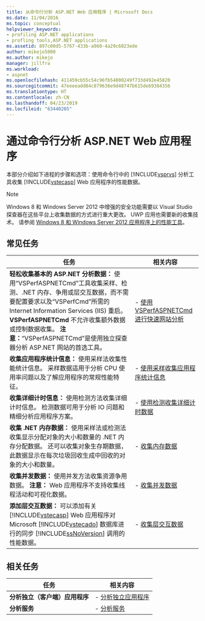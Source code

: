 ```yaml
---
title: 从命令行分析 ASP.NET Web 应用程序 | Microsoft Docs
ms.date: 11/04/2016
ms.topic: conceptual
helpviewer_keywords:
- profiling ASP.NET applications
- profling tools,ASP.NET applications
ms.assetid: 897c00d5-5767-433b-a960-4a29c6023ede
author: mikejo5000
ms.author: mikejo
manager: jillfra
ms.workload:
- aspnet
ms.openlocfilehash: 411459cb55c54c96fb54000249f733d492e45820
ms.sourcegitcommit: 47eeeeadd84c879636e9d48747b615de69384356
ms.translationtype: HT
ms.contentlocale: zh-CN
ms.lasthandoff: 04/23/2019
ms.locfileid: "63440205"
---
```

# <a name="command-line-profiling-of-aspnet-web-applications"></a>通过命令行分析 ASP.NET Web 应用程序
本部分介绍如下进程的步骤和选项：使用命令行中的 [!INCLUDE[vsprvs](../code-quality/includes/vsprvs_md.md)] 分析工具收集 [!INCLUDE[vstecasp](../code-quality/includes/vstecasp_md.md)] Web 应用程序的性能数据。

> [!NOTE]
> Windows 8 和 Windows Server 2012 中增强的安全功能需要以 Visual Studio 探查器在这些平台上收集数据的方式进行重大更改。 UWP 应用也需要新的收集技术。 请参阅 [Windows 8 和 Windows Server 2012 应用程序上的性能工具](../profiling/performance-tools-on-windows-8-and-windows-server-2012-applications.md)。

## <a name="common-tasks"></a>常见任务

| 任务 | 相关内容 |
| - | - |
| **轻松收集基本的 ASP.NET 分析数据：** 使用“VSPerfASPNETCmd”工具收集采样、检测、.NET 内存、争用或层交互数据，而不需要配置要求以及“VSPerfCmd”所需的 Internet Information Services (IIS) 重启。 **VSPerfASPNETCmd** 不允许收集额外数据或控制数据收集。 **注意：**“VSPerfASPNETCmd”是使用独立探查器分析 ASP.NET 网站的首选工具。 | -   [使用 VSPerfASPNETCmd 进行快速网站分析](../profiling/rapid-web-site-profiling-with-vsperfaspnetcmd.md) |
| **收集应用程序统计信息：** 使用采样法收集性能统计信息。 采样数据适用于分析 CPU 使用率问题以及了解应用程序的常规性能特征。 | -   [使用采样收集应用程序统计信息](../profiling/collecting-application-statistics-for-aspnet-using-the-profiler-sampling-method.md) |
| **收集详细计时信息：** 使用检测方法收集详细计时信息。 检测数据可用于分析 IO 问题和精细分析应用程序方案。 | -   [使用检测收集详细计时数据](../profiling/collecting-detailed-timing-data-aspnet-profiler-instrumentation-method.md) |
| **收集 .NET 内存数据：** 使用采样法或检测法收集显示分配对象的大小和数量的 .NET 内存分配数据。 还可以收集对象生存期数据，此数据显示在每次垃圾回收生成中回收的对象的大小和数量。 | -   [收集内存数据](../profiling/collecting-memory-data-from-an-aspnet-web-application.md) |
| **收集并发数据：** 使用并发方法收集资源争用数据。 **注意：** Web 应用程序不支持收集线程活动和可视化数据。 | -   [收集并发数据](../profiling/collecting-concurrency-data-for-an-aspnet-web-application.md) |
| **添加层交互数据：** 可以添加有关 [!INCLUDE[vstecasp](../code-quality/includes/vstecasp_md.md)] Web 应用程序对 Microsoft [!INCLUDE[vstecado](../data-tools/includes/vstecado_md.md)] 数据库进行的同步 [!INCLUDE[ssNoVersion](../data-tools/includes/ssnoversion_md.md)] 调用的性能数据。 | -   [收集层交互数据](../profiling/adding-tier-interaction-data-from-the-command-line.md) |

## <a name="related-tasks"></a>相关任务

|任务|相关内容|
|----------|---------------------|
|**分析独立（客户端）应用程序**|-   [分析独立应用程序](../profiling/command-line-profiling-of-stand-alone-applications.md)|
|**分析服务**|-   [分析服务](../profiling/command-line-profiling-of-services.md)|